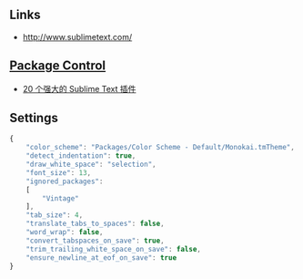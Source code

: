 
## Links
- http://www.sublimetext.com/

## [Package Control](https://packagecontrol.io/installation)
- [20 个强大的 Sublime Text 插件](https://www.oschina.net/translate/20-powerful-sublimetext-plugins)

## Settings
```js
{
	"color_scheme": "Packages/Color Scheme - Default/Monokai.tmTheme",
	"detect_indentation": true,
	"draw_white_space": "selection",
	"font_size": 13,
	"ignored_packages":
	[
		"Vintage"
	],
	"tab_size": 4,
	"translate_tabs_to_spaces": false,
	"word_wrap": false,
	"convert_tabspaces_on_save": true,
	"trim_trailing_white_space_on_save": false,
	"ensure_newline_at_eof_on_save": true
}
```
